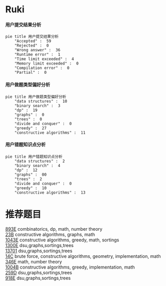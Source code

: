 # Ruki

<!-- tabs:start -->



#### **用户提交结果分析**

```mermaid
pie title 用户提交结果分析
    "Accepted" :  59
    "Rejected" :  0
    "Wrong answer" :  36
    "Runtime error" :  1
    "Time limit exceeded" :  4
    "Memory limit exceeded" :  0
    "Compilation error" :  0
    "Partial" :  0
```

#### **用户做题类型偏好分析**

```mermaid
pie title 用户做题类型偏好分析
    "data structures" :  10
    "binary search" :  3
    "dp" :  19
    "graphs" :  0
    "trees" :  0
    "divide and conquer" :  0
    "greedy" :  27
    "constructive algorithms" :  11
```
#### **用户错题知识点分析**

```mermaid
pie title 用户错题知识点分析
    "data structures" :  2
    "binary search" :  4
    "dp" :  12
    "graphs" :  00
    "trees" :  2
    "divide and conquer" :  0
    "greedy" :  10
    "constructive algorithms" :  13
```



<!-- tabs:end -->
# 推荐题目
[893E](https://codeforces.com/contest/893/problem/E)		combinatorics,
                        dp,
                        math,
                        number theory		  
[23B](https://codeforces.com/contest/23/problem/B)		constructive algorithms,
                        graphs,
                        math		  
[1043E](https://codeforces.com/contest/1043/problem/E)		constructive algorithms,
                        greedy,
                        math,
                        sortings		  
[1300E](https://codeforces.com/contest/1300/problem/E)		dsu,graphs,sortings,trees		  
[13701](https://codeforces.com/contest/1370/problem/1)		dsu,graphs,sortings,trees		  
[14C](https://codeforces.com/contest/14/problem/C)		brute force,
                        constructive algorithms,
                        geometry,
                        implementation,
                        math		  
[346E](https://codeforces.com/contest/346/problem/E)		math,
                        number theory		  
[1004B](https://codeforces.com/contest/1004/problem/B)		constructive algorithms,
                        greedy,
                        implementation,
                        math		  
[259D](https://codeforces.com/contest/259/problem/D)		dsu,graphs,sortings,trees		  
[918E](https://codeforces.com/contest/918/problem/E)		dsu,graphs,sortings,trees		  
